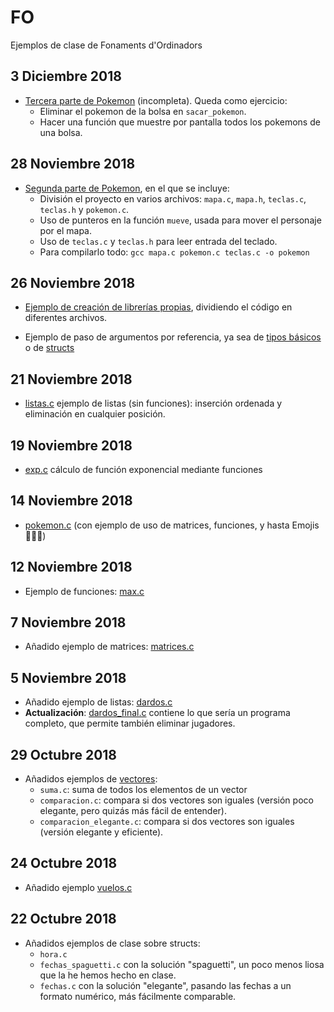 # FO
Ejemplos de clase de Fonaments d'Ordinadors

## 3 Diciembre 2018

* [Tercera parte de Pokemon](./2018-12-03_pokemon_3) (incompleta). Queda como ejercicio:
    - Eliminar el pokemon de la bolsa en `sacar_pokemon`.
    - Hacer una función que muestre por pantalla todos los pokemons de una bolsa.

## 28 Noviembre 2018

* [Segunda parte de Pokemon](./2018-11-28_pokemon_2), en el que se incluye:
    - División el proyecto en varios archivos: `mapa.c`, `mapa.h`, `teclas.c`, `teclas.h` y `pokemon.c`.
    - Uso de punteros en la función `mueve`, usada para mover el personaje por el mapa.
    - Uso de `teclas.c` y `teclas.h` para leer entrada del teclado.
    - Para compilarlo todo: `gcc mapa.c pokemon.c teclas.c -o pokemon`

## 26 Noviembre 2018

* [Ejemplo de creación de librerías propias](./2018-11-26_ejemplo_librerias), dividiendo el código en diferentes archivos.

* Ejemplo de paso de argumentos por referencia, ya sea de [tipos básicos](./2018-11-26_punteros/intercambia.c) o de [structs](./2018-11-26_punteros/ejemplo.c)

## 21 Noviembre 2018

* [listas.c](./2018-11-21_lista_notas/listas.c) ejemplo de listas (sin funciones): inserción ordenada y eliminación en cualquier posición.

## 19 Noviembre 2018

* [exp.c](./2018-11-19_exponencial/exp.c) cálculo de función exponencial mediante funciones

## 14 Noviembre 2018

* [pokemon.c](./2018-11-14_pokemon/pokemon.c) (con ejemplo de uso de matrices, funciones, y hasta Emojis 🤯🤯🤯)

## 12 Noviembre 2018
* Ejemplo de funciones: [max.c](./2018-11-12_funciones/max.c)

## 7 Noviembre 2018

* Añadido ejemplo de matrices: [matrices.c](./2018-11-07_matrices/matrices.c)

## 5 Noviembre 2018
* Añadido ejemplo de listas: [dardos.c](./2018-11-05_listas_dardos/dardos.c)
* **Actualización**: [dardos_final.c](./2018-11-05_listas_dardos/dardos_final.c)
  contiene lo que sería un programa completo, que permite también eliminar jugadores.

## 29 Octubre 2018
* Añadidos ejemplos de [vectores](./2018-10-29_vectores):
    - `suma.c`: suma de todos los elementos de un vector
    - `comparacion.c`: compara si dos vectores son iguales (versión poco elegante, pero quizás
    más fácil de entender).
    - `comparacion_elegante.c`: compara si dos vectores son iguales (versión elegante y eficiente).

## 24 Octubre 2018
* Añadido ejemplo [vuelos.c](2018-10-24_vuelos/vuelos.c)

## 22 Octubre 2018

* Añadidos ejemplos de clase sobre structs:
    - `hora.c`
    - `fechas_spaguetti.c` con la solución "spaguetti", un poco menos liosa que la he hemos hecho en clase.
    - `fechas.c` con la solución "elegante", pasando las fechas a un formato numérico, más fácilmente comparable.
